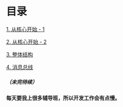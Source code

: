 # 目录
[1. 从核心开始 - 1](1.md)

[2. 从核心开始 - 2](2.md)

[3. 整体结构](3.md)

[4. 消息总线](4.md)
##### （未完待续）

<!-- #### 我是个初中生，每天要上课、写作业，所以开发工作会很慢。 -->
#### 每天要我上很多辅导班，所以开发工作会有点慢。